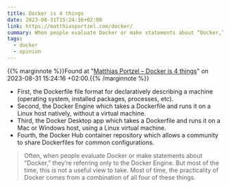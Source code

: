 ```yaml
---
title: Docker is 4 things
date: 2023-08-31T15:24:16+02:00
link: https://matthiasportzel.com/docker/
summary: When people evaluate Docker or make statements about “Docker,” they’re referring only to the Docker Engine.
tags:
  - docker
  - opinion
---
```

{{% marginnote %}}Found at "[Matthias Portzel – Docker is 4 things](https://web.archive.org/web/20230831152416/https://matthiasportzel.com/docker/)" on 2023-08-31 15:24:16 +02:00.{{% /marginnote %}}

*   First, the Dockerfile file format for declaratively describing a machine (operating system, installed packages, processes, etc).
*   Second, the Docker Engine which takes a Dockerfile and runs it on a Linux host natively, without a virtual machine.
*   Third, the Docker Desktop app which takes a Dockerfile and runs it on a Mac or Windows host, using a Linux virtual machine.
*   Fourth, the Docker Hub container repository which allows a community to share Dockerfiles for common configurations.

> Often, when people evaluate Docker or make statements about “Docker,” they’re referring only to the Docker Engine. But most of the time, this is not a useful view to take. Most of time, the practicality of Docker comes from a combination of all four of these things.